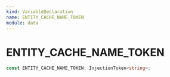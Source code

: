 ```yaml
---
kind: VariableDeclaration
name: ENTITY_CACHE_NAME_TOKEN
module: data
---
```


# ENTITY_CACHE_NAME_TOKEN

```ts
const ENTITY_CACHE_NAME_TOKEN: InjectionToken<string>;
```
